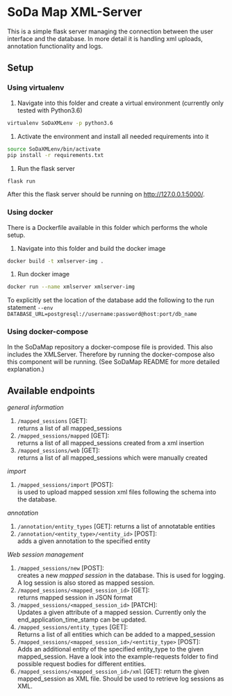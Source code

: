 # SoDa Map XML-Server

This is a simple flask server managing the connection between the user interface and the database. In more detail it is
handling xml uploads, annotation functionality and logs.

## Setup

### Using virtualenv

1. Navigate into this folder and create a virtual environment (currently only tested with Python3.6)
```bash
virtualenv SoDaXMLenv -p python3.6
```
1. Activate the environment and install all needed requirements into it
```bash
source SoDaXMLenv/bin/activate
pip install -r requirements.txt
```
1. Run the flask server
```
flask run
```
After this the flask server should be running on http://127.0.0.1:5000/.

### Using docker

There is a Dockerfile available in this folder which performs the whole setup.

1. Navigate into this folder and build the docker image
```bash
docker build -t xmlserver-img .
```
1. Run docker image
```bash
docker run --name xmlserver xmlserver-img
```
To explicitly set the location of the database add the following to the run statement
``--env DATABASE_URL=postgresql://username:password@host:port/db_name``

### Using docker-compose

In the SoDaMap repository a docker-compose file is provided. This also includes the XMLServer. Therefore by running the
docker-compose also this component will be running. (See SoDaMap README for more detailed explanation.)

## Available endpoints

*general information*
1. ``/mapped_sessions`` [GET]:  
returns a list of all mapped_sessions
1. ``/mapped_sessions/mapped`` [GET]:  
returns a list of all mapped_sessions created from a xml insertion
1. ``/mapped_sessions/web`` [GET]:  
returns a list of all mapped_sessions which were manually created

*import*
1. ``/mapped_sessions/import`` [POST]:  
is used to upload mapped session xml files following the schema into the database.

*annotation*
1. ``/annotation/entity_types`` [GET]:
returns a list of annotatable entities
1. ``/annotation/<entity_type>/<entity_id>`` [POST]:  
adds a given annotation to the specified entity

*Web session management*
1. ``/mapped_sessions/new`` [POST]:  
creates a new *mapped session* in the database. This is used for logging. A log session is also stored as mapped session.
1. ``/mapped_sessions/<mapped_session_id>`` [GET]:   
returns mapped session in JSON format
1. ``/mapped_sessions/<mapped_session_id>`` [PATCH]:  
Updates a given attribute of a mapped session. Currently only the end_application_time_stamp can be updated.
1. ``/mapped_sessions/entity_types`` [GET]:  
Returns a list of all entities which can be added to a mapped_session
1. ``/mapped_sessions/<mapped_session_id>/<entitiy_type>`` [POST]:  
Adds an additional entity of the specified entity_type to the given mapped_session. Have a look into the
example-requests folder to find possible request  bodies for different entities.
1. ``/mapped_sessions/<mapped_session_id>/xml`` [GET]:
return the given mapped_session as XML file. Should be used to retrieve log sessions as XML.
